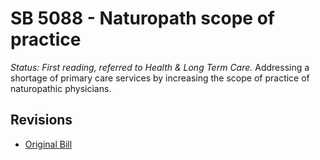 # SB 5088 - Naturopath scope of practice
*Status: First reading, referred to Health & Long Term Care.*
Addressing a shortage of primary care services by increasing the scope of practice of naturopathic physicians.

## Revisions
* [Original Bill](1/)